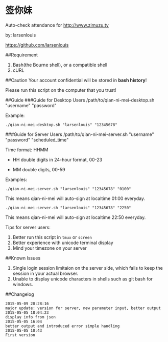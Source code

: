# 签你妹
Auto-check attendance for http://www.zimuzu.tv

by: larsenlouis

https://github.com/larsenlouis

##Requirement
1. Bash(the Bourne shell), or a compatible shell
2. cURL

##Caution
Your account confidential will be stored in **bash history**!

Please run this script on the computer that you trust!

##Guide
###Guide for Desktop Users
/path/to/qian-ni-mei-desktop.sh "username" "password"

Example:

	./qian-ni-mei-desktop.sh "larsenlouis" "12345678"

###Guide for Server Users
/path/to/qian-ni-mei-server.sh "username" "password" "scheduled_time"

Time format: HHMM

* HH double digits in 24-hour format, 00-23

* MM double digits, 00-59

Examples:

	./qian-ni-mei-server.sh "larsenlouis" "12345678" "0100"
This means qian-ni-mei will auto-sign at localtime 01:00 everyday.

	./qian-ni-mei-server.sh "larsenlouis" "12345678" "2250"
This means qian-ni-mei will auto-sign at localtime 22:50 everyday.

Tips for server users:

1. Better run this script in `tmux` or `screen`
2. Better experience with unicode terminal display
3. Mind your timezone on your server

##Known Issues
1. Single login session limitaion on the server side, which fails to keep the session in your actual browser.
2. Unable to display unicode characters in shells such as git bash for windows.

##Changelog

	2015-05-09 20:28:16
	major update: version for server, new parameter input, better output
	2015-05-05 18:04:23
	display info from json
	2015-05-05 16:04
	better output and introduced error simple handling
	2015-05-05 10:43
	First version